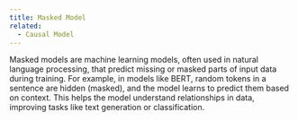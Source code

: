 ```yaml
---
title: Masked Model
related:
  - Causal Model
---
```

Masked models are machine learning models, often used in natural language processing, that predict missing or masked parts of input data during training. For example, in models like BERT, random tokens in a sentence are hidden (masked), and the model learns to predict them based on context. This helps the model understand relationships in data, improving tasks like text generation or classification.
